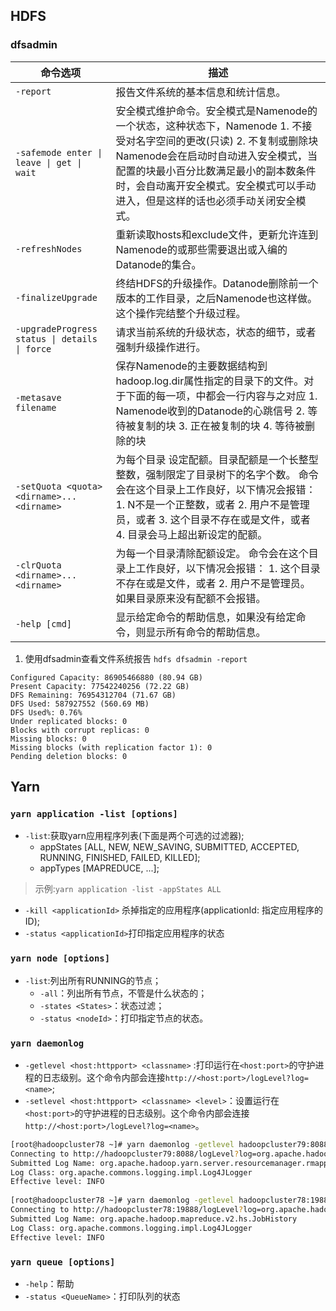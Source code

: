 ## HDFS

### dfsadmin
   
| 命令选项                                    | 描述                                                         |
| --- | -------------- |
| `-report`                                     | 报告文件系统的基本信息和统计信息。                           |
| `-safemode enter \| leave \| get \| wait`    | 安全模式维护命令。安全模式是Namenode的一个状态，这种状态下，Namenode 1. 不接受对名字空间的更改(只读) 2. 不复制或删除块 Namenode会在启动时自动进入安全模式，当配置的块最小百分比数满足最小的副本数条件时，会自动离开安全模式。安全模式可以手动进入，但是这样的话也必须手动关闭安全模式。 |
| `-refreshNodes`                               | 重新读取hosts和exclude文件，更新允许连到Namenode的或那些需要退出或入编的Datanode的集合。 |
| `-finalizeUpgrade`                            | 终结HDFS的升级操作。Datanode删除前一个版本的工作目录，之后Namenode也这样做。这个操作完结整个升级过程。 |
| `-upgradeProgress status \| details \| force` | 请求当前系统的升级状态，状态的细节，或者强制升级操作进行。   |
| `-metasave filename`                          | 保存Namenode的主要数据结构到hadoop.log.dir属性指定的目录下的<filename>文件。对于下面的每一项，<filename>中都会一行内容与之对应 1. Namenode收到的Datanode的心跳信号 2. 等待被复制的块 3. 正在被复制的块 4. 等待被删除的块 |
| `-setQuota <quota> <dirname>...<dirname>`     | 为每个目录 <dirname>设定配额<quota>。目录配额是一个长整型整数，强制限定了目录树下的名字个数。 命令会在这个目录上工作良好，以下情况会报错： 1. N不是一个正整数，或者 2. 用户不是管理员，或者 3. 这个目录不存在或是文件，或者 4. 目录会马上超出新设定的配额。 |
| `-clrQuota <dirname>...<dirname>`             | 为每一个目录<dirname>清除配额设定。 命令会在这个目录上工作良好，以下情况会报错： 1. 这个目录不存在或是文件，或者 2. 用户不是管理员。 如果目录原来没有配额不会报错。 |
| `-help [cmd]`                                 | 显示给定命令的帮助信息，如果没有给定命令，则显示所有命令的帮助信息。 |

1. 使用dfsadmin查看文件系统报告
`hdfs dfsadmin -report`
 ```
Configured Capacity: 86905466880 (80.94 GB)
Present Capacity: 77542240256 (72.22 GB)
DFS Remaining: 76954312704 (71.67 GB)
DFS Used: 587927552 (560.69 MB)
DFS Used%: 0.76%
Under replicated blocks: 0
Blocks with corrupt replicas: 0
Missing blocks: 0
Missing blocks (with replication factor 1): 0
Pending deletion blocks: 0
```

## Yarn
### `yarn application -list [options]`
- `-list`:获取yarn应用程序列表(下面是两个可选的过滤器);
	- appStates [ALL, NEW, NEW_SAVING, SUBMITTED, ACCEPTED, RUNNING, FINISHED, FAILED, KILLED];
	- appTypes [MAPREDUCE, ...];

> 示例:`yarn application -list -appStates ALL`

- `-kill <applicationId>` 杀掉指定的应用程序(applicationId: 指定应用程序的ID);
- `-status <applicationId>`打印指定应用程序的状态

### `yarn node [options]`
- `-list`:列出所有RUNNING的节点；
	- `-all`：列出所有节点，不管是什么状态的；
	- `-states <States>`：状态过滤；
	- `-status <nodeId>`：打印指定节点的状态。

### `yarn daemonlog `
- `-getlevel <host:httpport> <classname>` :打印运行在`<host:port>`的守护进程的日志级别。这个命令内部会连接`http://<host:port>/logLevel?log=<name>`;
- `-setlevel <host:httpport> <classname> <level>`：设置运行在`<host:port>`的守护进程的日志级别。这个命令内部会连接`http://<host:port>/logLevel?log=<name>`。

```bash
[root@hadoopcluster78 ~]# yarn daemonlog -getlevel hadoopcluster79:8088 org.apache.hadoop.yarn.server.resourcemanager.rmapp.RMAppImpl
Connecting to http://hadoopcluster79:8088/logLevel?log=org.apache.hadoop.yarn.server.resourcemanager.rmapp.RMAppImpl
Submitted Log Name: org.apache.hadoop.yarn.server.resourcemanager.rmapp.RMAppImpl
Log Class: org.apache.commons.logging.impl.Log4JLogger
Effective level: INFO
 
[root@hadoopcluster78 ~]# yarn daemonlog -getlevel hadoopcluster78:19888 org.apache.hadoop.mapreduce.v2.hs.JobHistory
Connecting to http://hadoopcluster78:19888/logLevel?log=org.apache.hadoop.mapreduce.v2.hs.JobHistory
Submitted Log Name: org.apache.hadoop.mapreduce.v2.hs.JobHistory
Log Class: org.apache.commons.logging.impl.Log4JLogger
Effective level: INFO
```

### `yarn queue [options]`
- `-help`：帮助
- `-status <QueueName>`：打印队列的状态